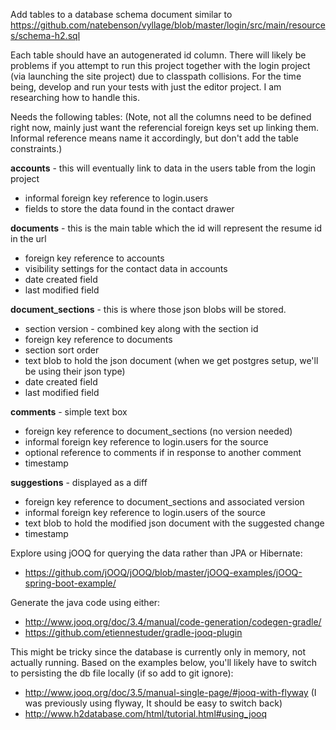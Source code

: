 Add tables to a database schema document similar to https://github.com/natebenson/vyllage/blob/master/login/src/main/resources/schema-h2.sql

Each table should have an autogenerated id column.  There will likely be problems if you attempt to run this project together with the login project (via launching the site project) due to classpath collisions.  For the time being, develop and run your tests with just the editor project.  I am researching how to handle this.

Needs the following tables:
(Note, not all the columns need to be defined right now, mainly just want the referencial foreign keys set up linking them.  Informal reference means name it accordingly, but don't add the table constraints.)

__accounts__ - this will eventually link to data in the users table from the login project
- informal foreign key reference to login.users
- fields to store the data found in the contact drawer

__documents__ - this is the main table which the id will represent the resume id in the url
- foreign key reference to accounts
- visibility settings for the contact data in accounts
- date created field
- last modified field

__document_sections__ - this is where those json blobs will be stored.
- section version - combined key along with the section id
- foreign key reference to documents
- section sort order
- text blob to hold the json document  (when we get postgres setup, we'll be using their json type)
- date created field
- last modified field

__comments__ - simple text box
- foreign key reference to document_sections (no version needed)
- informal foreign key reference to login.users for the source
- optional reference to comments if in response to another comment
- timestamp

__suggestions__ - displayed as a diff 
- foreign key reference to document_sections and associated version
- informal foreign key reference to login.users of the source
- text blob to hold the modified json document with the suggested change
- timestamp

Explore using jOOQ for querying the data rather than JPA or Hibernate:
- https://github.com/jOOQ/jOOQ/blob/master/jOOQ-examples/jOOQ-spring-boot-example/

Generate the java code using either:
- http://www.jooq.org/doc/3.4/manual/code-generation/codegen-gradle/
- https://github.com/etiennestuder/gradle-jooq-plugin

This might be tricky since the database is currently only in memory, not actually running.  Based on the examples below, you'll likely have to switch to persisting the db file locally (if so add to git ignore):
- http://www.jooq.org/doc/3.5/manual-single-page/#jooq-with-flyway (I was previously using flyway, It should be easy to switch back)
- http://www.h2database.com/html/tutorial.html#using_jooq
